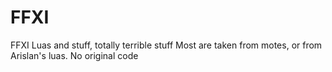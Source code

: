 # FFXI
FFXI Luas and stuff, totally terrible stuff
Most are taken from motes, or from Arislan's luas. No original code 

